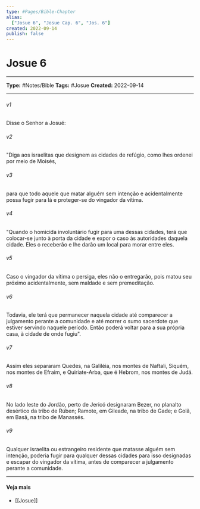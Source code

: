 ```yaml
---
type: #Pages/Bible-Chapter
alias:
  ["Josue 6", "Josue Cap. 6", "Jos. 6"]
created: 2022-09-14
publish: false
---
```


# Josue 6

---

**Type:** #Notes/Bible
**Tags:** #Josue
**Created:** 2022-09-14

---

###### v1
Disse o Senhor a Josué:
###### v2
"Diga aos israelitas que designem as cidades de refúgio, como lhes ordenei por meio de Moisés,
###### v3
para que todo aquele que matar alguém sem intenção e acidentalmente possa fugir para lá e proteger-se do vingador da vítima.
###### v4
"Quando o homicida involuntário fugir para uma dessas cidades, terá que colocar-se junto à porta da cidade e expor o caso às autoridades daquela cidade. Eles o receberão e lhe darão um local para morar entre eles.
###### v5
Caso o vingador da vítima o persiga, eles não o entregarão, pois matou seu próximo acidentalmente, sem maldade e sem premeditação.
###### v6
Todavia, ele terá que permanecer naquela cidade até comparecer a julgamento perante a comunidade e até morrer o sumo sacerdote que estiver servindo naquele período. Então poderá voltar para a sua própria casa, à cidade de onde fugiu".
###### v7
Assim eles separaram Quedes, na Galiléia, nos montes de Naftali, Siquém, nos montes de Efraim, e Quiriate-Arba, que é Hebrom, nos montes de Judá.
###### v8
No lado leste do Jordão, perto de Jericó designaram Bezer, no planalto desértico da tribo de Rúben; Ramote, em Gileade, na tribo de Gade; e Golã, em Basã, na tribo de Manassés.
###### v9
Qualquer israelita ou estrangeiro residente que matasse alguém sem intenção, poderia fugir para qualquer dessas cidades para isso designadas e escapar do vingador da vítima, antes de comparecer a julgamento perante a comunidade.


---

#### Veja mais

- [[Josue]]

